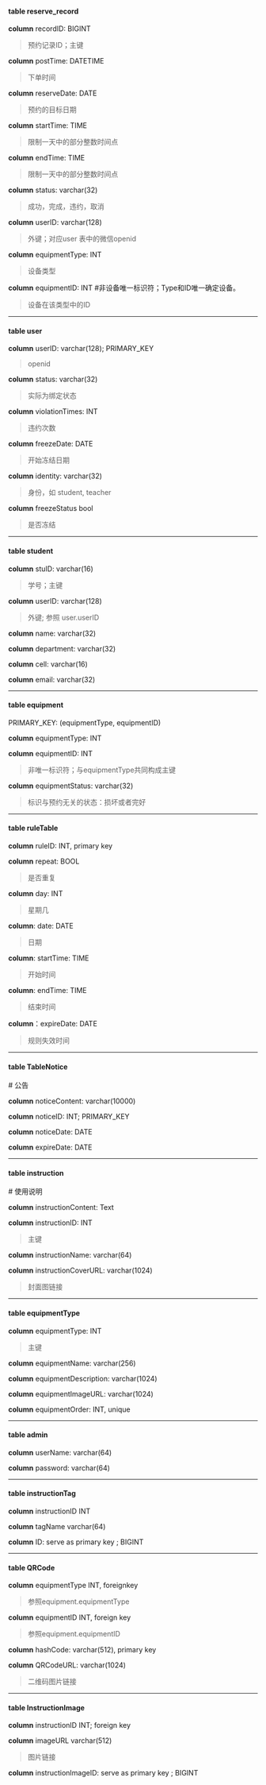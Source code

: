 <h4>table reserve_record</h4>

**column** recordID: BIGINT

> 预约记录ID；主键

**column** postTime: DATETIME		

> 下单时间

**column** reserveDate: DATE

> 预约的目标日期

**column** startTime: TIME

> 限制一天中的部分整数时间点

**column** endTime: TIME

> 限制一天中的部分整数时间点

**column** status: varchar(32)		

> 成功，完成，违约，取消

**column** userID: varchar(128)					  

> 外键；对应user 表中的微信openid

**column** equipmentType: INT

> 设备类型

**column** equipmentID: INT			      #非设备唯一标识符；Type和ID唯一确定设备。

> 设备在该类型中的ID

****

<h4>table user</h4>

**column** userID: varchar(128); PRIMARY_KEY

> openid

**column** status: varchar(32)						

> 实际为绑定状态

**column** violationTimes: INT

> 违约次数

**column** freezeDate: DATE

> 开始冻结日期

**column** identity: varchar(32)				

> 身份，如 student, teacher

**column** freezeStatus bool	

> 是否冻结

****
<h4>table student</h4>

**column** stuID: varchar(16)

> 学号；主键

**column** userID: varchar(128)						

> 外键; 参照 user.userID

**column** name: varchar(32)

**column** department: varchar(32)

**column** cell: varchar(16)

**column** email: varchar(32)

****

<h4>table equipment</h4>									 					 

PRIMARY_KEY: (equipmentType, equipmentID)

**column** equipmentType: INT

**column** equipmentID: INT 		

>  非唯一标识符；与equipmentType共同构成主键

**column** equipmentStatus: varchar(32)

>  标识与预约无关的状态：损坏或者完好												

****

<h4>table ruleTable</h4>

**column** ruleID: INT, primary key

**column** repeat: BOOL

> 是否重复

**column** day: INT

> 星期几

**column**: date: DATE

> 日期

**column**: startTime: TIME

> 开始时间

**column**: endTime: TIME

> 结束时间

**column**：expireDate: DATE

> 规则失效时间

****

<h4>table TableNotice</h4>														  # 公告

**column** noticeContent: varchar(10000) 					

**column** noticeID: INT; PRIMARY_KEY

**column** noticeDate: DATE

**column** expireDate: DATE

****

<h4>table instruction</h4>					 								   # 使用说明

**column** instructionContent: Text

**column** instructionID: INT

> 主键

**column** instructionName: varchar(64)

**column** instructionCoverURL: varchar(1024)

> 封面图链接

****

<h4>table equipmentType</h4>

**column** equipmentType: INT

> 主键

**column** equipmentName: varchar(256)   

**column** equipmentDescription: varchar(1024)

**column** equipmentImageURL: varchar(1024)

**column** equipmentOrder: INT, unique

****

#### table admin

**column** userName: varchar(64)

**column** password: varchar(64)

****

#### table instructionTag

**column** instructionID INT

**column** tagName varchar(64)

**column** ID: serve as primary key ; BIGINT

****

#### table QRCode

**column** equipmentType INT, foreignkey

> 参照equipment.equipmentType

**column** equipmentID INT, foreign key

> 参照equipment.equipmentID

**column** hashCode: varchar(512), primary key

**column** QRCodeURL: varchar(1024)

> 二维码图片链接

****

#### table InstructionImage

**column** instructionID INT; foreign key

**column** imageURL varchar(512)

> 图片链接

**column** instructionImageID: serve as primary key ; BIGINT
